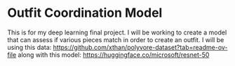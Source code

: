 # Outfit Coordination Model
This is for my deep learning final project. I will be working to create a model that can assess if various pieces match in order to create an outfit. I will be using this data: https://github.com/xthan/polyvore-dataset?tab=readme-ov-file along with this model: https://huggingface.co/microsoft/resnet-50 
